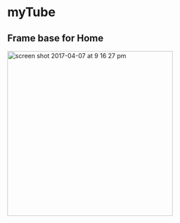 # myTube
## Frame base for Home 
<img width="376" alt="screen shot 2017-04-07 at 9 16 27 pm" src="https://cloud.githubusercontent.com/assets/22513100/24804303/33a05766-1bd8-11e7-87e1-297f48f7d83f.png">
